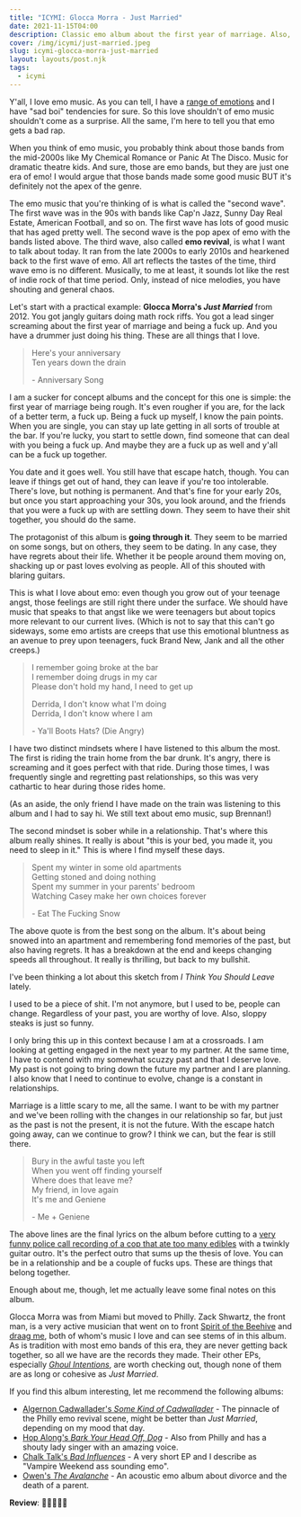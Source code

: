 ```yaml
---
title: "ICYMI: Glocca Morra - Just Married"
date: 2021-11-15T04:00
description: Classic emo album about the first year of marriage. Also, a quick primer on emo music.
cover: /img/icymi/just-married.jpeg
slug: icymi-glocca-morra-just-married
layout: layouts/post.njk
tags:
  - icymi
---
```


<StreamingAlbum
  name="Just Married"
  artist="Glocca Morra"
  bandcampID="3914936245"
  url="https://gloccamorradied.bandcamp.com/album/just-married-2"
  className="float-right"
/>

Y'all, I love emo music. As you can tell, I have a [range of emotions](/feelings) and I have "sad boi" tendencies for
sure. So this love shouldn't of emo music shouldn't come as a surprise. All the same, I'm here to tell you that emo gets
a bad rap.

When you think of emo music, you probably think about those bands from the mid-2000s like My Chemical Romance or Panic
At The Disco. Music for dramatic theatre kids. And sure, those are emo bands, but they are just one era of emo! I would
argue that those bands made some good music BUT it's definitely not the apex of the genre.

The emo music that you're thinking of is what is called the "second wave". The first wave was in the 90s with bands like
Cap'n Jazz, Sunny Day Real Estate, American Football, and so on. The first wave has lots of good music that has aged
pretty well. The second wave is the pop apex of emo with the bands listed above. The third wave, also called **emo
revival**, is what I want to talk about today. It ran from the late 2000s to early 2010s and hearkened back to the first
wave of emo. All art reflects the tastes of the time, third wave emo is no different. Musically, to me at least, it
sounds lot like the rest of indie rock of that time period. Only, instead of nice melodies, you have shouting and
general chaos.

Let's start with a practical example: **Glocca Morra's _Just Married_** from 2012. You got jangly guitars doing math
rock riffs. You got a lead singer screaming about the first year of marriage and being a fuck up. And you have a drummer
just doing his thing. These are all things that I love.

<!-- excerpt -->

> Here's your anniversary <br />
> Ten years down the drain
>
> \- Anniversary Song

I am a sucker for concept albums and the concept for this one is simple: the first year of marriage being rough. It's
even rougher if you are, for the lack of a better term, a fuck up. Being a fuck up myself, I know the pain points. When
you are single, you can stay up late getting in all sorts of trouble at the bar. If you're lucky, you start to settle
down, find someone that can deal with you being a fuck up. And maybe they are a fuck up as well and y'all can be a fuck
up together.

You date and it goes well. You still have that escape hatch, though. You can leave if things get out of hand, they can
leave if you're too intolerable. There's love, but nothing is permanent. And that's fine for your early 20s, but once
you start approaching your 30s, you look around, and the friends that you were a fuck up with are settling down. They
seem to have their shit together, you should do the same.

The protagonist of this album is **going through it**. They seem to be married on some songs, but on others, they seem
to be dating. In any case, they have regrets about their life. Whether it be people around them moving on, shacking up
or past loves evolving as people. All of this shouted with blaring guitars.

This is what I love about emo: even though you grow out of your teenage angst, those feelings are still right there
under the surface. We should have music that speaks to that angst like we were teenagers but about topics more relevant
to our current lives. (Which is not to say that this can't go sideways, some emo artists are creeps that use this
emotional bluntness as an avenue to prey upon teenagers, fuck Brand New, Jank and all the other creeps.)

> I remember going broke at the bar <br />
> I remember doing drugs in my car <br />
> Please don't hold my hand, I need to get up <br />
>
> Derrida, I don't know what I'm doing <br />
> Derrida, I don't know where I am
>
> \- Ya'll Boots Hats? (Die Angry)

I have two distinct mindsets where I have listened to this album the most. The first is riding the train home from the
bar drunk. It's angry, there is screaming and it goes perfect with that ride. During those times, I was frequently
single and regretting past relationships, so this was very cathartic to hear during those rides home.

(As an aside, the only friend I have made on the train was listening to this album and I had to say hi. We still text
about emo music, sup Brennan!)

The second mindset is sober while in a relationship. That's where this album really shines. It really is about "this is
your bed, you made it, you need to sleep in it." This is where I find myself these days.

> Spent my winter in some old apartments <br />
> Getting stoned and doing nothing <br />
> Spent my summer in your parents' bedroom <br />
> Watching Casey make her own choices forever
>
> \- Eat The Fucking Snow

The above quote is from the best song on the album. It's about being snowed into an apartment and remembering fond
memories of the past, but also having regrets. It has a breakdown at the end and keeps changing speeds all throughout.
It really is thrilling, but back to my bullshit.

I've been thinking a lot about this sketch from _I Think You Should Leave_ lately.

<YouTube id="buK45NW_ikI" />

I used to be a piece of shit. I'm not anymore, but I used to be, people can change. Regardless of your past, you are
worthy of love. Also, sloppy steaks is just so funny.

I only bring this up in this context because I am at a crossroads. I am looking at getting engaged in the next year to
my partner. At the same time, I have to contend with my somewhat scuzzy past and that I deserve love. My past is not
going to bring down the future my partner and I are planning. I also know that I need to continue to evolve, change is
a constant in relationships.

Marriage is a little scary to me, all the same. I want to be with my partner and we've been rolling with the changes in
our relationship so far, but just as the past is not the present, it is not the future. With the escape hatch going
away, can we continue to grow? I think we can, but the fear is still there.

> Bury in the awful taste you left <br />
> When you went off finding yourself <br />
> Where does that leave me? <br />
> My friend, in love again <br />
> It's me and Geniene
>
> \- Me + Geniene

The above lines are the final lyrics on the album before cutting to a [very funny police call recording of a cop that
ate too many edibles][edibles] with a twinkly guitar outro. It's the perfect outro that sums up the thesis of love. You
can be in a relationship and be a couple of fucks ups. These are things that belong together.

Enough about me, though, let me actually leave some final notes on this album.

Glocca Morra was from Miami but moved to Philly. Zack Shwartz, the front man, is a very active musician that went on to
front [Spirit of the Beehive][sotbh] and [draag me][draag], both of whom's music I love and can see stems of in this
album. As is tradition with most emo bands of this era, they are never getting back together, so all we have are the
records they made. Their other EPs, especially [_Ghoul Intentions_][ghoul-intentions], are worth checking out, though
none of them are as long or cohesive as _Just Married_.

If you find this album interesting, let me recommend the following albums:

* [Algernon Cadwallader's _Some Kind of Cadwallader_][cadwallader] - The pinnacle of the Philly emo revival scene, might
  be better than _Just Married_, depending on my mood that day.
* [Hop Along's _Bark Your Head Off, Dog_][hop-along] - Also from Philly and has a shouty lady singer with an amazing
  voice.
* [Chalk Talk's _Bad Influences_][chalk-talk] - A very short EP and I describe as "Vampire Weekend ass sounding emo".
* [Owen's _The Avalanche_][owen] - An acoustic emo album about divorce and the death of a parent.

**Review**: 🌟🌟🌟🌟🌟

[edibles]: https://www.youtube.com/watch?v=cvct5fgEH_U
[sotbh]: https://spiritofthebeehive.bandcamp.com/album/entertainment-death
[draag]: https://draagme.bandcamp.com/album/i-am-gambling-with-my-life
[cadwallader]: https://algernoncadwallader.bandcamp.com/album/some-kind-of-cadwallader-2
[hop-along]: https://hopalong.bandcamp.com/album/bark-your-head-off-dog
[chalk-talk]: https://chalktalk.bandcamp.com/album/bad-influences
[ghoul-intentions]: https://gloccamorradied.bandcamp.com/album/ghoul-intentions
[owen]: https://owenmusic.bandcamp.com/album/the-avalanche
